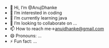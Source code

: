 - 👋 Hi, I’m @AnujDhanke
- 👀 I’m interested in coding
- 🌱 I’m currently learning java
- 💞️ I’m looking to collaborate on ...
- 📫 How to reach me→anujdhanke@gmail.com
- 😄 Pronouns: ...
- ⚡ Fun fact: ...

<!---
AnujDhanke/AnujDhanke is a ✨ special ✨ repository because its `README.md` (this file) appears on your GitHub profile.
You can click the Preview link to take a look at your changes.
--->
